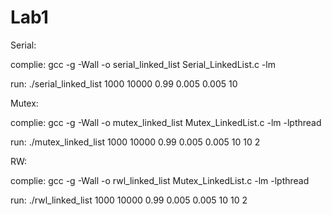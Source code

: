 # Lab1

Serial:

complie:
gcc -g -Wall -o serial_linked_list Serial_LinkedList.c -lm

run:
./serial_linked_list 1000 10000 0.99 0.005 0.005 10

Mutex:

complie:
gcc -g -Wall -o mutex_linked_list Mutex_LinkedList.c -lm -lpthread

run:
./mutex_linked_list 1000 10000 0.99 0.005 0.005 10 10 2

RW:

complie:
gcc -g -Wall -o rwl_linked_list Mutex_LinkedList.c -lm -lpthread

run:
./rwl_linked_list 1000 10000 0.99 0.005 0.005 10 10 2





